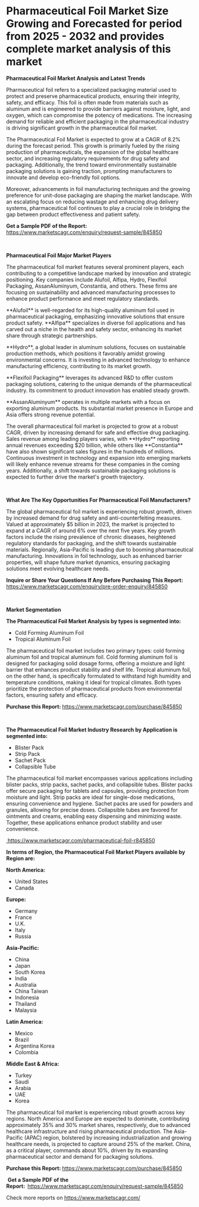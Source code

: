 <p><h1>Pharmaceutical Foil Market Size Growing and Forecasted for period from 2025 - 2032 and provides complete market analysis of this market</h1></p><p><strong>Pharmaceutical Foil Market Analysis and Latest Trends</strong></p>
<p><p>Pharmaceutical foil refers to a specialized packaging material used to protect and preserve pharmaceutical products, ensuring their integrity, safety, and efficacy. This foil is often made from materials such as aluminum and is engineered to provide barriers against moisture, light, and oxygen, which can compromise the potency of medications. The increasing demand for reliable and efficient packaging in the pharmaceutical industry is driving significant growth in the pharmaceutical foil market.</p><p>The Pharmaceutical Foil Market is expected to grow at a CAGR of 8.2% during the forecast period. This growth is primarily fueled by the rising production of pharmaceuticals, the expansion of the global healthcare sector, and increasing regulatory requirements for drug safety and packaging. Additionally, the trend toward environmentally sustainable packaging solutions is gaining traction, prompting manufacturers to innovate and develop eco-friendly foil options.</p><p>Moreover, advancements in foil manufacturing techniques and the growing preference for unit-dose packaging are shaping the market landscape. With an escalating focus on reducing wastage and enhancing drug delivery systems, pharmaceutical foil continues to play a crucial role in bridging the gap between product effectiveness and patient safety.</p></p>
<p><strong>Get a Sample PDF of the Report:&nbsp;</strong> <a href="https://www.marketscagr.com/enquiry/request-sample/845850?utm_campaign=3578&utm_medium=2&utm_source=Github&utm_content=ia&utm_term=01042025&utm_id=pharmaceutical-foil">https://www.marketscagr.com/enquiry/request-sample/845850</a></p>
<p>&nbsp;</p>
<p><strong>Pharmaceutical Foil Major Market Players</strong></p>
<p><p>The pharmaceutical foil market features several prominent players, each contributing to a competitive landscape marked by innovation and strategic positioning. Key companies include Alufoil, Alfipa, Hydro, Flexifoil Packaging, AssanAluminyum, Constantia, and others. These firms are focusing on sustainability and advanced manufacturing processes to enhance product performance and meet regulatory standards.</p><p>**Alufoil** is well-regarded for its high-quality aluminum foil used in pharmaceutical packaging, emphasizing innovative solutions that ensure product safety. **Alfipa** specializes in diverse foil applications and has carved out a niche in the health and safety sector, enhancing its market share through strategic partnerships. </p><p>**Hydro**, a global leader in aluminum solutions, focuses on sustainable production methods, which positions it favorably amidst growing environmental concerns. It is investing in advanced technology to enhance manufacturing efficiency, contributing to its market growth. </p><p>**Flexifoil Packaging** leverages its advanced R&D to offer custom packaging solutions, catering to the unique demands of the pharmaceutical industry. Its commitment to product innovation has enabled steady growth.</p><p>**AssanAluminyum** operates in multiple markets with a focus on exporting aluminum products. Its substantial market presence in Europe and Asia offers strong revenue potential. </p><p>The overall pharmaceutical foil market is projected to grow at a robust CAGR, driven by increasing demand for safe and effective drug packaging. Sales revenue among leading players varies, with **Hydro** reporting annual revenues exceeding $20 billion, while others like **Constantia** have also shown significant sales figures in the hundreds of millions. Continuous investment in technology and expansion into emerging markets will likely enhance revenue streams for these companies in the coming years. Additionally, a shift towards sustainable packaging solutions is expected to further drive the market's growth trajectory.</p></p>
<p>&nbsp;</p>
<p><strong>What Are The Key Opportunities For Pharmaceutical Foil Manufacturers?</strong></p>
<p><p>The global pharmaceutical foil market is experiencing robust growth, driven by increased demand for drug safety and anti-counterfeiting measures. Valued at approximately $5 billion in 2023, the market is projected to expand at a CAGR of around 6% over the next five years. Key growth factors include the rising prevalence of chronic diseases, heightened regulatory standards for packaging, and the shift towards sustainable materials. Regionally, Asia-Pacific is leading due to booming pharmaceutical manufacturing. Innovations in foil technology, such as enhanced barrier properties, will shape future market dynamics, ensuring packaging solutions meet evolving healthcare needs.</p></p>
<p><strong>Inquire or Share Your Questions If Any Before Purchasing This Report:</strong> <a href="https://www.marketscagr.com/enquiry/pre-order-enquiry/845850?utm_campaign=3578&utm_medium=2&utm_source=Github&utm_content=ia&utm_term=01042025&utm_id=pharmaceutical-foil">https://www.marketscagr.com/enquiry/pre-order-enquiry/845850</a></p>
<p>&nbsp;</p>
<p><strong>Market Segmentation</strong></p>
<p><strong>The Pharmaceutical Foil Market Analysis by types is segmented into:</strong></p>
<p><ul><li>Cold Forming Aluminum Foil</li><li>Tropical Aluminum Foil</li></ul></p>
<p><p>The pharmaceutical foil market includes two primary types: cold forming aluminum foil and tropical aluminum foil. Cold forming aluminum foil is designed for packaging solid dosage forms, offering a moisture and light barrier that enhances product stability and shelf life. Tropical aluminum foil, on the other hand, is specifically formulated to withstand high humidity and temperature conditions, making it ideal for tropical climates. Both types prioritize the protection of pharmaceutical products from environmental factors, ensuring safety and efficacy.</p></p>
<p><strong>Purchase this Report:&nbsp;</strong><a href="https://www.marketscagr.com/purchase/845850?utm_campaign=3578&utm_medium=2&utm_source=Github&utm_content=ia&utm_term=01042025&utm_id=pharmaceutical-foil">https://www.marketscagr.com/purchase/845850</a></p>
<p>&nbsp;</p>
<p><strong>The Pharmaceutical Foil Market Industry Research by Application is segmented into:</strong></p>
<p><ul><li>Blister Pack</li><li>Strip Pack</li><li>Sachet Pack</li><li>Collapsible Tube</li></ul></p>
<p><p>The pharmaceutical foil market encompasses various applications including blister packs, strip packs, sachet packs, and collapsible tubes. Blister packs offer secure packaging for tablets and capsules, providing protection from moisture and light. Strip packs are ideal for single-dose medications, ensuring convenience and hygiene. Sachet packs are used for powders and granules, allowing for precise doses. Collapsible tubes are favored for ointments and creams, enabling easy dispensing and minimizing waste. Together, these applications enhance product stability and user convenience.</p></p>
<p><a href="https://www.marketscagr.com/pharmaceutical-foil-r845850?utm_campaign=3578&utm_medium=2&utm_source=Github&utm_content=ia&utm_term=01042025&utm_id=pharmaceutical-foil">&nbsp;https://www.marketscagr.com/pharmaceutical-foil-r845850</a></p>
<p><strong>In terms of Region, the Pharmaceutical Foil Market Players available by Region are:</strong></p>
<p>
    <p> <strong> North America: </strong>
        <ul>
            <li>United States</li>
            <li>Canada</li>
        </ul>
        </p> 
    <p> <strong> Europe: </strong>
        <ul>
            <li>Germany</li>
            <li>France</li>
            <li>U.K.</li>
            <li>Italy</li>
            <li>Russia</li>
        </ul>
        </p> 
    <p> <strong> Asia-Pacific: </strong>
        <ul>
            <li>China</li>
            <li>Japan</li>
            <li>South Korea</li>
            <li>India</li>
            <li>Australia</li>
            <li>China Taiwan</li>
            <li>Indonesia</li>
            <li>Thailand</li>
            <li>Malaysia</li>
        </ul>
        </p> 
    <p> <strong> Latin America: </strong>
        <ul>
            <li>Mexico</li>
            <li>Brazil</li>
            <li>Argentina Korea</li>
            <li>Colombia</li>
        </ul>
        </p> 
    <p> <strong> Middle East & Africa: </strong>
        <ul>
            <li>Turkey</li>
            <li>Saudi</li>
            <li>Arabia</li>
            <li>UAE</li>
            <li>Korea</li>
        </ul>
    </p>
    </p>
<p><p>The pharmaceutical foil market is experiencing robust growth across key regions. North America and Europe are expected to dominate, contributing approximately 35% and 30% market shares, respectively, due to advanced healthcare infrastructure and rising pharmaceutical production. The Asia-Pacific (APAC) region, bolstered by increasing industrialization and growing healthcare needs, is projected to capture around 25% of the market. China, as a critical player, commands about 10%, driven by its expanding pharmaceutical sector and demand for packaging solutions.</p></p>
<p><strong>Purchase this Report: </strong><a href="https://www.marketscagr.com/purchase/845850?utm_campaign=3578&utm_medium=2&utm_source=Github&utm_content=ia&utm_term=01042025&utm_id=pharmaceutical-foil">https://www.marketscagr.com/purchase/845850</a></p>
<p>&nbsp;<strong>Get a Sample PDF of the Report:&nbsp;&nbsp;</strong><a href="https://www.marketscagr.com/enquiry/request-sample/845850?utm_campaign=3578&utm_medium=2&utm_source=Github&utm_content=ia&utm_term=01042025&utm_id=pharmaceutical-foil">https://www.marketscagr.com/enquiry/request-sample/845850</a></p>
<p><strong></strong></p>
<p>Check more reports on <a href="https://www.marketscagr.com/?utm_campaign=3578&utm_medium=2&utm_source=Github&utm_content=ia&utm_term=01042025&utm_id=pharmaceutical-foil">https://www.marketscagr.com/</a></p>